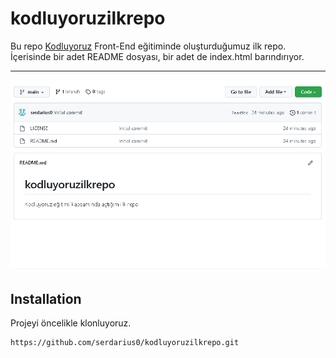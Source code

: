 # kodluyoruzilkrepo


Bu repo [Kodluyoruz](kodluyoruz.org) Front-End eğitiminde oluşturduğumuz ilk repo. İçerisinde bir adet README dosyası, bir adet de index.html barındırıyor.

------

![](repopic.png)

## Installation

Projeyi öncelikle klonluyoruz.

```
https://github.com/serdarius0/kodluyoruzilkrepo.git

```







